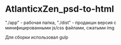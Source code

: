 # AtlanticxZen_psd-to-html





"./app" - рабочая папка,
"./dist" - продакшн версия с минифицированными js/css файлами, сжатыми img

Для сборки использовал gulp
